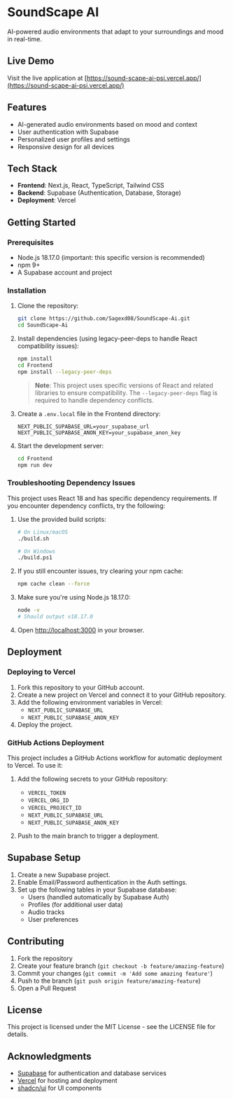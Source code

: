 # SoundScape AI

AI-powered audio environments that adapt to your surroundings and mood in real-time.

## Live Demo

Visit the live application at [https://sound-scape-ai-psi.vercel.app/](https://sound-scape-ai-psi.vercel.app/)

## Features

- AI-generated audio environments based on mood and context
- User authentication with Supabase
- Personalized user profiles and settings
- Responsive design for all devices

## Tech Stack

- **Frontend**: Next.js, React, TypeScript, Tailwind CSS
- **Backend**: Supabase (Authentication, Database, Storage)
- **Deployment**: Vercel

## Getting Started

### Prerequisites

- Node.js 18.17.0 (important: this specific version is recommended)
- npm 9+
- A Supabase account and project

### Installation

1. Clone the repository:
   ```bash
   git clone https://github.com/Sagexd08/SoundScape-Ai.git
   cd SoundScape-Ai
   ```

2. Install dependencies (using legacy-peer-deps to handle React compatibility issues):
   ```bash
   npm install
   cd Frontend
   npm install --legacy-peer-deps
   ```

   > **Note**: This project uses specific versions of React and related libraries to ensure compatibility. The `--legacy-peer-deps` flag is required to handle dependency conflicts.

3. Create a `.env.local` file in the Frontend directory:
   ```
   NEXT_PUBLIC_SUPABASE_URL=your_supabase_url
   NEXT_PUBLIC_SUPABASE_ANON_KEY=your_supabase_anon_key
   ```

4. Start the development server:
   ```bash
   cd Frontend
   npm run dev
   ```

### Troubleshooting Dependency Issues

This project uses React 18 and has specific dependency requirements. If you encounter dependency conflicts, try the following:

1. Use the provided build scripts:
   ```bash
   # On Linux/macOS
   ./build.sh

   # On Windows
   ./build.ps1
   ```

2. If you still encounter issues, try clearing your npm cache:
   ```bash
   npm cache clean --force
   ```

3. Make sure you're using Node.js 18.17.0:
   ```bash
   node -v
   # Should output v18.17.0
   ```

5. Open [http://localhost:3000](http://localhost:3000) in your browser.

## Deployment

### Deploying to Vercel

1. Fork this repository to your GitHub account.
2. Create a new project on Vercel and connect it to your GitHub repository.
3. Add the following environment variables in Vercel:
   - `NEXT_PUBLIC_SUPABASE_URL`
   - `NEXT_PUBLIC_SUPABASE_ANON_KEY`
4. Deploy the project.

### GitHub Actions Deployment

This project includes a GitHub Actions workflow for automatic deployment to Vercel. To use it:

1. Add the following secrets to your GitHub repository:
   - `VERCEL_TOKEN`
   - `VERCEL_ORG_ID`
   - `VERCEL_PROJECT_ID`
   - `NEXT_PUBLIC_SUPABASE_URL`
   - `NEXT_PUBLIC_SUPABASE_ANON_KEY`

2. Push to the main branch to trigger a deployment.

## Supabase Setup

1. Create a new Supabase project.
2. Enable Email/Password authentication in the Auth settings.
3. Set up the following tables in your Supabase database:
   - Users (handled automatically by Supabase Auth)
   - Profiles (for additional user data)
   - Audio tracks
   - User preferences

## Contributing

1. Fork the repository
2. Create your feature branch (`git checkout -b feature/amazing-feature`)
3. Commit your changes (`git commit -m 'Add some amazing feature'`)
4. Push to the branch (`git push origin feature/amazing-feature`)
5. Open a Pull Request

## License

This project is licensed under the MIT License - see the LICENSE file for details.

## Acknowledgments

- [Supabase](https://supabase.com/) for authentication and database services
- [Vercel](https://vercel.com/) for hosting and deployment
- [shadcn/ui](https://ui.shadcn.com/) for UI components

